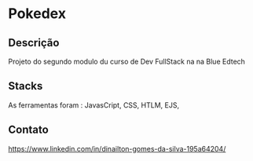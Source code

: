 # Pokedex

## Descrição
Projeto do segundo modulo du curso de Dev FullStack na na Blue Edtech

## Stacks
As ferramentas foram :
JavasCript,
CSS,
HTLM,
EJS,
<!-- <img src="https://cdn.jsdelivr.net/gh/devicons/devicon/icons/javascript/javascript-original.svg" /> -->
<!-- <link rel="stylesheet" href="https://cdn.jsdelivr.net/gh/devicons/devicon@v2.15.1/devicon.min.css"> -->


          


## Contato
https://www.linkedin.com/in/dinailton-gomes-da-silva-195a64204/

